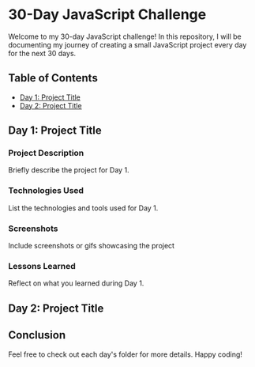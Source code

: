 # 30-Day JavaScript Challenge

Welcome to my 30-day JavaScript challenge! In this repository, I will be documenting my journey of creating a small JavaScript project every day for the next 30 days.

## Table of Contents

- [Day 1: Project Title](#day-1-project-title)
- [Day 2: Project Title](#day-2-project-title)

## Day 1: Project Title

### Project Description

Briefly describe the project for Day 1.

### Technologies Used

List the technologies and tools used for Day 1.

### Screenshots

Include screenshots or gifs showcasing the project

### Lessons Learned

Reflect on what you learned during Day 1.

## Day 2: Project Title



## Conclusion

Feel free to check out each day's folder for more details. Happy coding!
